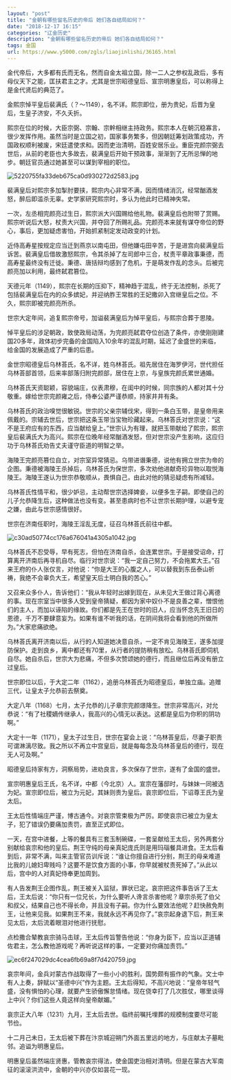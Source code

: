 ```yaml
---
layout: "post"
title: "金朝有哪些留名历史的帝后 她们各自结局如何？"
date: "2018-12-17 16:15"
categories: "辽金历史"
description: "金朝有哪些留名历史的帝后 她们各自结局如何？"
tags: 金国
url: https://www.y5000.com/zgls/liaojinlishi/36165.html
---
```






金代帝后，大多都有氏而无名，然而自金太祖立国，除一二人之参权乱政后，多有母仪天下之能，匡扶君主之才。尤其是世宗昭德皇后、宣宗明惠皇后，可以称得上是金代贤后的典范了。  

金熙宗悼平皇后裴满氏（？～1149），名不详。熙宗即位，册为贵妃，后晋为皇后，生皇子济安，不久夭折。

熙宗在位的时候，大臣宗弼、宗翰、宗幹相继主持政务。熙宗本人在朝沉稳寡言，很少发挥作用。虽然当时是立国之初，国家事务繁多，但因朝廷筹划政策成功，齐国政权顺利被废，宋廷遣使求和。因而吏治清明，百姓安居乐业。重臣完颜宗弼去世后，从前的老臣也大多故去，裴满皇后开始干预政事，渐渐到了无所忌惮的地步。朝廷官员通过她甚至可以谋到宰相的职位。

![5220755fa33deb675ca0d930272d2583.jpg](https://img.y5000.com/uploads/allimg/181030/5220755fa33deb675ca0d930272d2583.jpg)

裴满皇后对熙宗多加掣肘要挟，熙宗内心非常不满，因而情绪消沉，经常酗酒发怒，醉后即滥杀无辜。史学家研究熙宗时，多认为他此时已精神失常。

一次，左丞相完颜亮过生日，熙宗派大兴国赐给他礼物。裴满皇后也附带了赏赐。熙宗听说后大怒，杖责大兴国，并夺回了所赐礼品。完颜亮本来就有谋夺帝位的野心，事后，更加疑虑害怕，开始抓紧制定发动政变的计划。

近侍高寿星按规定应当迁到燕京以南屯田，但他嫌屯田辛苦，于是进宫向裴满皇后诉苦。裴满皇后借故激怒熙宗，令其杀掉了左司郎中三合，杖责平章政事秉德，而高寿星最终没有迁徙。秉德、唐括辩均感到了危机，于是萌发作乱的念头。后被完颜亮加以利用，最终弑君篡位。

天德元年（1149），熙宗在长期的压抑下，精神趋于混乱，终于无法控制，杀死了包括裴满皇后在内的众多嫔妃，并迎纳胙王常胜的王妃撒卯入宫继皇后之位。不久，熙宗即被完颜亮所杀。

世宗大定年间，追复熙宗帝号，加谥裴满皇后为悼平皇后，与熙宗合葬于思陵。

悼平皇后的涉足朝政，致使政局动荡，为完颜亮弑君夺位创造了条件，亦使刚刚建国20多年，政体初步完备的金国陷入10余年的混乱时期，延迟了金盛世的来临，给金国的发展造成了严重的后患。

金世宗昭德皇后乌林荅氏，名不详，姓乌林荅氏。祖先居住在海罗伊河，世代担任乌林荅部首领，后来率部落归附完颜部，居住在上京，与皇族完颜氏累世通婚。

乌林荅氏天资聪颖，容貌端庄，仪表肃穆，在闺中的时候，同宗族的人都对其十分敬重。嫁给世宗完颜雍之后，侍奉公婆严谨恭顺，持家井井有条。

乌林荅氏的政治嗅觉很敏锐。世宗的父亲宗辅伐宋，得到一条白玉带，是皇帝用来佩戴的。宗辅去世后，世宗把这条玉带当宝物珍藏起来。乌林答氏对世宗说：“这不是王府应有的东西，应当献给皇上。”世宗认为有理，就把玉带献给了熙宗，熙宗皇后裴满氏大为高兴。熙宗在位晚年经常酗酒发怒，但对世宗没产生影响，这应归功于乌林荅氏劝告丈夫谨守臣道的明智之举。

海陵王完颜亮篡位自立，对宗室异常猜忌。乌带进谮秉德，说他有拥立世宗为帝的企图。秉德被海陵王杀掉后，乌林荅氏为保世宗，多次劝他进献奇珍异物以取悦海陵王。海陵王遂认为世宗恭敬顺从，畏惧自己，由此对他的猜忌疑虑有所减轻。

乌林荅氏性情平和，很少妒忌，主动帮世宗选择婢妾，以便多生子嗣。即使自己的儿子允恭降生后，这种做法也没有变。甚至患病时也不让世宗长期护理，以避专宠之嫌，由此与世宗感情很好。

世宗在济南任职时，海陵王淫乱无度，征召乌林荅氏前往中都。

![c30ad50774cc176a676041a4305a1042.jpg](https://img.y5000.com/uploads/allimg/181030/c30ad50774cc176a676041a4305a1042.jpg)

乌林荅氏不忍受辱，早有死志，但怕在济南自杀，会连累世宗。于是接受诏命，打算离开济南后再寻机自尽。临行对世宗说：“我一定自己努力，不会拖累大王。”召来王府的仆人张仅言，对他说：“你是大王的心腹之人，可以替我到东岳泰山祈祷，我绝不会辜负大王，希望皇天后土明白我的苦心。”

又召来众多仆人，告诉他们：“我从年轻时出嫁到现在，从未见大王做过背心离德的事。现在宗室当中很多人受到皇帝猜疑，都因为家中奴仆不是良善之辈，憎恨他们的主人，而加以诬陷的缘故。你们都是先王在世时的旧人，应当怀念先王旧日的恩德，千万不要肆意妄为。如果有谁不听我的话，在阴间我将会看到他的所做所为。”大家悲痛欲绝。

乌林荅氏离开济南以后，从行的人知道她决意自杀，一定不肯见海陵王，遂多加提防保护。走到良乡，离中都还有70里，从行者的提防稍有放松。乌林荅氏即伺机自尽。她自杀后，世宗大为悲痛，不但多次赞颂她的德行，而且继位后再没有册立过皇后。

世宗即位以后，于大定二年（1162），追册乌林荅氏为昭德皇后，单独立庙。追赠三代，让皇太子允恭前去祭奠。

大定八年（1168）七月，太子允恭的儿子章宗完颜璟降生。世宗非常高兴，对允恭说：“有了社稷嫡传继承人，我高兴的心情无以表达。这都是皇后为你积的阴功啊。”

大定十一年（1171），皇太子过生日，世宗在宴会上说：“乌林荅皇后，尽妻子职责可谓淋漓尽致。我之所以不再立中宫皇后，就是每每念及乌林荅皇后的德行，现在无人可及啊。”

昭德皇后持家有方，洞察局势，进劝良言，多次保存了世宗，遂有了金国的盛世。

宣宗明惠皇后王氏，名不详，中都（今北京）人。宣宗在藩邸时，与妹妹一同被选为妃。宣宗即位后，被立为元妃，其妹则贵为皇后。哀宗即位后，下诏尊王氏为皇太后。

王太后性情端庄严谨，博古通今。对哀宗管束极为严厉。即使哀宗已被立为皇太子，犯了错误仍要痛加责罚，直至正式即位。

一天，在宫中进餐，上等的餐具有三套玉制碗碟，一套呈献给王太后，另外两套分别献给哀宗和他的皇后。荆王守纯的母亲真妃庞氏则是用玛瑙餐具进食。王太后看到后，非常不满，叫来主管官员训斥说：“谁让你擅自进行分别，荆王的母亲难道比我的儿媳妇卑贱吗？这要不是饮食方面的小事，你早就被杖责死掉了。”从此以后，宫中的人对真妃侍奉更加周到。

有人告发荆王企图作乱，荆王被关入监狱，罪状已定。哀宗把这件事告诉了王太后，王太后说：“你只有一位兄长，为什么要听人谗言杀害他呢？章宗杀死了伯父和叔父，结果自己也不得长命，并且没有子嗣。你为什么要效法他呢？赶快赦免荆王，让他来见我。如果荆王不来，我就永远不再见你了。”哀宗起身退下后，荆王来见太后，太后流着眼泪对他进行抚慰。

点检撒合辇教哀宗骑马击球，王太后传旨警告他说：“你身为臣下，应当以正道辅佐君主，怎么教他游戏呢？再听说这样的事，一定要对你痛加责罚。”

![ec6f247029dc4cea6fb69a8f7d420759.jpg](https://img.y5000.com/uploads/allimg/181030/ec6f247029dc4cea6fb69a8f7d420759.jpg)

哀宗年间，金兵对蒙古作战取得了一些小小的胜利，国势颇有振作的气象。文士中有人上奏，辞赋以“圣德中兴”作为主题。王太后得知，不高兴地说：“皇帝年轻气盛，没有惧怕的心理，就要产生骄傲懈怠情绪。现在侥幸打了几次胜仗，哪里谈得上中兴？你们这些人竟这样向皇帝献媚。”

哀宗正大八年（1231）九月，王太后去世。临终前嘱托埋葬的规模制度要尽可能节俭。

十二月己未日，王太后被下葬在汴京城迎朔门外面五里远的地方，与庄献太子墓毗邻。追谥为明惠皇后。

明惠皇后虽然端庄贤惠，管教哀宗得法，使金国吏治相对清明。但是在蒙古大军南征的滚滚洪流中，金朝的中兴亦仅如昙花一现。
